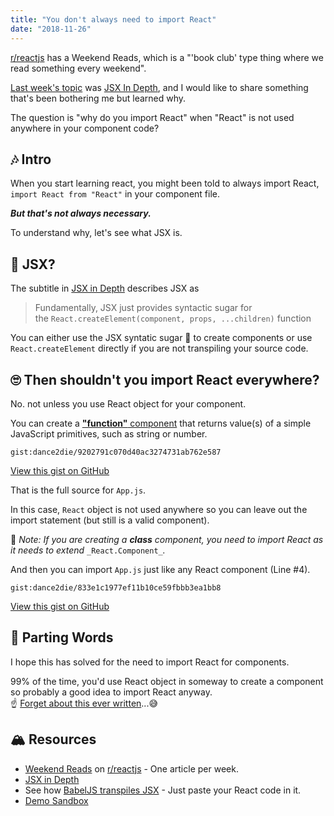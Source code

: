```yaml
---
title: "You don't always need to import React"
date: "2018-11-26"
---
```


[r/reactjs](https://www.reddit.com/r/reactjs/) has a Weekend Reads, which is a "'book club' type thing where we read something every weekend".

[Last week's topic](https://www.reddit.com/r/reactjs/comments/9zw638/weekend_reads_react_docs_on_jsx_in_depth/) was [JSX In Depth](https://reactjs.org/docs/jsx-in-depth.html), and I would like to share something that's been bothering me but learned why.

The question is "why do you import React" when "React" is not used anywhere in your component code?

## 🎶 Intro

When you start learning react, you might been told to always import React, `import React from "React"` in your component file.

**_But that's not always necessary._**

To understand why, let's see what JSX is.

## 🤔 JSX?

The subtitle in [JSX in Depth](https://reactjs.org/docs/jsx-in-depth.html) describes JSX as

> Fundamentally, JSX just provides syntactic sugar for the `React.createElement(component, props, ...children)` function

You can either use the JSX syntatic sugar 🍬 to create components or use `React.createElement` directly if you are not transpiling your source code.

## 🙄 Then shouldn't you import React everywhere?

No. not unless you use React object for your component.

You can create a [**"function"** component](https://reactjs.org/docs/components-and-props.html#function-and-class-components) that returns value(s) of a simple JavaScript primitives, such as string or number.

``gist:dance2die/9202791c070d40ac3274731ab762e587``

<a href="https://gist.github.com/dance2die/9202791c070d40ac3274731ab762e587">View this gist on GitHub</a>

That is the full source for `App.js`.

In this case, `React` object is not used anywhere so you can leave out the import statement (but still is a valid component).

📒 _Note: If you are creating a **class** component, you need to import React as it needs to extend_ `_React.Component_`_._

And then you can import `App.js` just like any React component (Line #4).

``gist:dance2die/833e1c1977ef11b10ce59fbbb3ea1bb8``

<a href="https://gist.github.com/dance2die/833e1c1977ef11b10ce59fbbb3ea1bb8">View this gist on GitHub</a>

## 👋 Parting Words

I hope this has solved for the need to import React for components.

99% of the time, you'd use React object in someway to create a component so probably a good idea to import React anyway.  
☝ [Forget about this ever written](https://www.reddit.com/r/reactjs/comments/a0ms8s/you_dont_always_need_to_import_react_sungs/eaivaip/)...😅

## 🏔 Resources

- [Weekend Reads](https://www.reddit.com/r/reactjs/search?q=flair_name%3A%22Weekend%20Reads%22&restrict_sr=1) on [r/reactjs](https://www.reddit.com/r/reactjs/) - One article per week.
- [JSX in Depth](https://reactjs.org/docs/jsx-in-depth.html)
- See how [BabelJS transpiles JSX](https://babeljs.io/repl) - Just paste your React code in it.
- [Demo Sandbox](https://codesandbox.io/s/71wv195okj)
